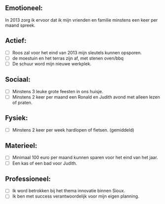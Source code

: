 Emotioneel:
-----------
In 2013 zorg ik ervoor dat ik mijn vrienden en familie minstens een keer per maand spreek.

Actief:
-----------
- [ ] Roos zal voor het eind van 2013 mijn sleutels kunnen opsporen. 
- [ ] de moestuin en het terras zijn af, met stenen oven/bbq
- [ ] De schuur word mijn nieuwe werkplek.

Sociaal:
-----------
- [ ] Minstens 3 leuke grote feesten in ons huisje.
- [ ] Minstens 2 keer per maand een Ronald en Judith avond met alleen lezen of praten.

Fysiek:
-----------
- [ ] Minstens 2 keer per week hardlopen of fietsen. (gemiddeld)

Materieel:
-----------
- [ ] Minimaal 100 euro per maand kunnen sparen voor het eind van het jaar.
- [ ] Een kas of een bad voor Judith.

Professioneel:
-----------
- [ ] Ik word betrokken bij het thema innovatie binnen Sioux. 
- [ ] Ik ben met success verantwoordelijk voor mijn eigen planning.
